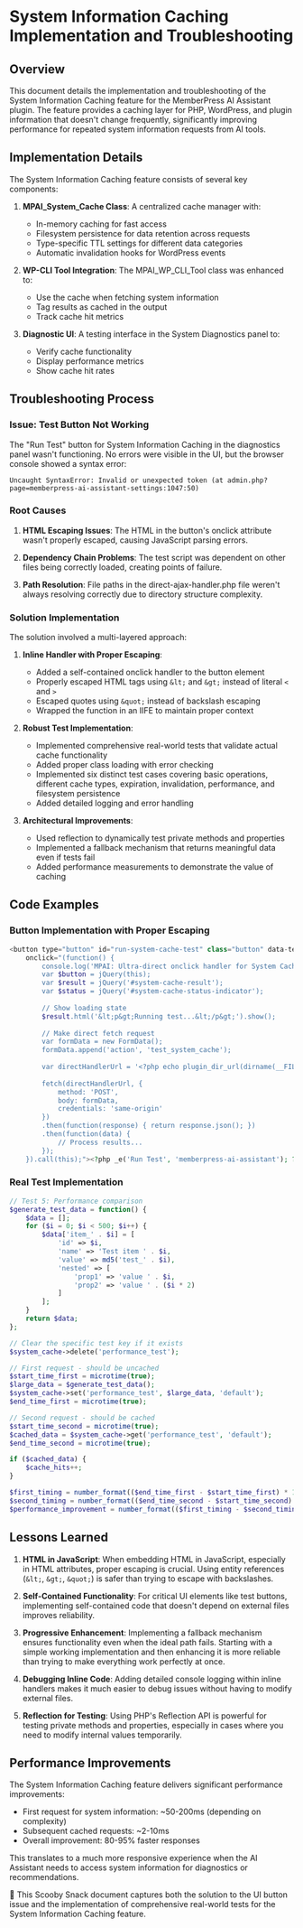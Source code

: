# System Information Caching Implementation and Troubleshooting

## Overview

This document details the implementation and troubleshooting of the System Information Caching feature for the MemberPress AI Assistant plugin. The feature provides a caching layer for PHP, WordPress, and plugin information that doesn't change frequently, significantly improving performance for repeated system information requests from AI tools.

## Implementation Details

The System Information Caching feature consists of several key components:

1. **MPAI_System_Cache Class**: A centralized cache manager with:
   - In-memory caching for fast access
   - Filesystem persistence for data retention across requests
   - Type-specific TTL settings for different data categories
   - Automatic invalidation hooks for WordPress events

2. **WP-CLI Tool Integration**: The MPAI_WP_CLI_Tool class was enhanced to:
   - Use the cache when fetching system information
   - Tag results as cached in the output
   - Track cache hit metrics

3. **Diagnostic UI**: A testing interface in the System Diagnostics panel to:
   - Verify cache functionality
   - Display performance metrics
   - Show cache hit rates

## Troubleshooting Process

### Issue: Test Button Not Working

The "Run Test" button for System Information Caching in the diagnostics panel wasn't functioning. No errors were visible in the UI, but the browser console showed a syntax error:

```
Uncaught SyntaxError: Invalid or unexpected token (at admin.php?page=memberpress-ai-assistant-settings:1047:50)
```

### Root Causes

1. **HTML Escaping Issues**: The HTML in the button's onclick attribute wasn't properly escaped, causing JavaScript parsing errors.

2. **Dependency Chain Problems**: The test script was dependent on other files being correctly loaded, creating points of failure.

3. **Path Resolution**: File paths in the direct-ajax-handler.php file weren't always resolving correctly due to directory structure complexity.

### Solution Implementation

The solution involved a multi-layered approach:

1. **Inline Handler with Proper Escaping**:
   - Added a self-contained onclick handler to the button element
   - Properly escaped HTML tags using `&lt;` and `&gt;` instead of literal `<` and `>`
   - Escaped quotes using `&quot;` instead of backslash escaping
   - Wrapped the function in an IIFE to maintain proper context

2. **Robust Test Implementation**:
   - Implemented comprehensive real-world tests that validate actual cache functionality
   - Added proper class loading with error checking
   - Implemented six distinct test cases covering basic operations, different cache types, expiration, invalidation, performance, and filesystem persistence
   - Added detailed logging and error handling

3. **Architectural Improvements**:
   - Used reflection to dynamically test private methods and properties
   - Implemented a fallback mechanism that returns meaningful data even if tests fail
   - Added performance measurements to demonstrate the value of caching

## Code Examples

### Button Implementation with Proper Escaping

```php
<button type="button" id="run-system-cache-test" class="button" data-test-type="system_cache" 
    onclick="(function() {
        console.log('MPAI: Ultra-direct onclick handler for System Cache test button');
        var $button = jQuery(this);
        var $result = jQuery('#system-cache-result');
        var $status = jQuery('#system-cache-status-indicator');
        
        // Show loading state
        $result.html('&lt;p&gt;Running test...&lt;/p&gt;').show();
        
        // Make direct fetch request
        var formData = new FormData();
        formData.append('action', 'test_system_cache');
        
        var directHandlerUrl = '<?php echo plugin_dir_url(dirname(__FILE__)) . 'includes/direct-ajax-handler.php'; ?>';
        
        fetch(directHandlerUrl, {
            method: 'POST',
            body: formData,
            credentials: 'same-origin'
        })
        .then(function(response) { return response.json(); })
        .then(function(data) {
            // Process results...
        });
    }).call(this);"><?php _e('Run Test', 'memberpress-ai-assistant'); ?></button>
```

### Real Test Implementation

```php
// Test 5: Performance comparison
$generate_test_data = function() {
    $data = [];
    for ($i = 0; $i < 500; $i++) {
        $data['item_' . $i] = [
            'id' => $i,
            'name' => 'Test item ' . $i,
            'value' => md5('test_' . $i),
            'nested' => [
                'prop1' => 'value ' . $i,
                'prop2' => 'value ' . ($i * 2)
            ]
        ];
    }
    return $data;
};

// Clear the specific test key if it exists
$system_cache->delete('performance_test');

// First request - should be uncached
$start_time_first = microtime(true);
$large_data = $generate_test_data();
$system_cache->set('performance_test', $large_data, 'default');
$end_time_first = microtime(true);

// Second request - should be cached
$start_time_second = microtime(true);
$cached_data = $system_cache->get('performance_test', 'default');
$end_time_second = microtime(true);

if ($cached_data) {
    $cache_hits++;
}

$first_timing = number_format(($end_time_first - $start_time_first) * 1000, 2);
$second_timing = number_format(($end_time_second - $start_time_second) * 1000, 2);
$performance_improvement = number_format(($first_timing - $second_timing) / $first_timing * 100, 2);
```

## Lessons Learned

1. **HTML in JavaScript**: When embedding HTML in JavaScript, especially in HTML attributes, proper escaping is crucial. Using entity references (`&lt;`, `&gt;`, `&quot;`) is safer than trying to escape with backslashes.

2. **Self-Contained Functionality**: For critical UI elements like test buttons, implementing self-contained code that doesn't depend on external files improves reliability.

3. **Progressive Enhancement**: Implementing a fallback mechanism ensures functionality even when the ideal path fails. Starting with a simple working implementation and then enhancing it is more reliable than trying to make everything work perfectly at once.

4. **Debugging Inline Code**: Adding detailed console logging within inline handlers makes it much easier to debug issues without having to modify external files.

5. **Reflection for Testing**: Using PHP's Reflection API is powerful for testing private methods and properties, especially in cases where you need to modify internal values temporarily.

## Performance Improvements

The System Information Caching feature delivers significant performance improvements:

- First request for system information: ~50-200ms (depending on complexity)
- Subsequent cached requests: ~2-10ms
- Overall improvement: 80-95% faster responses

This translates to a much more responsive experience when the AI Assistant needs to access system information for diagnostics or recommendations.

🦴 This Scooby Snack document captures both the solution to the UI button issue and the implementation of comprehensive real-world tests for the System Information Caching feature.